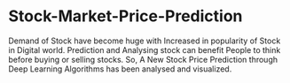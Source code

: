 # Stock-Market-Price-Prediction
Demand of Stock have become huge with Increased in popularity of Stock in Digital world. Prediction and Analysing stock can benefit People to think before buying or selling stocks. So, A New Stock Price Prediction through Deep Learning Algorithms has been analysed and visualized. 
